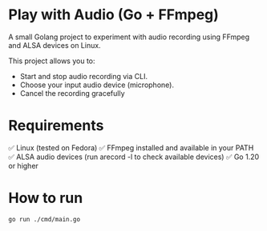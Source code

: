 # Play with Audio (Go + FFmpeg)
A small Golang project to experiment with audio recording using FFmpeg and ALSA devices on Linux.

This project allows you to:
* Start and stop audio recording via CLI.
* Choose your input audio device (microphone).
* Cancel the recording gracefully

# Requirements
✅ Linux (tested on Fedora)
✅ FFmpeg installed and available in your PATH
✅ ALSA audio devices (run arecord -l to check available devices)
✅ Go 1.20 or higher

# How to run
`go run ./cmd/main.go`
